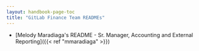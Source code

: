 ```yaml
---
layout: handbook-page-toc
title: "GitLab Finance Team READMEs"
---
```


- [Melody Maradiaga's README - Sr. Manager, Accounting and External Reporting]({{< ref "mmaradiaga" >}})
